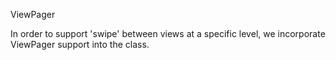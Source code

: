 ViewPager

In order to support 'swipe' between views at a specific level, we incorporate ViewPager support into the class.